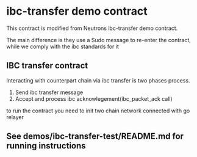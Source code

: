 # ibc-transfer demo contract
This contract is modified from Neutrons ibc-transfer demo contract.

The main difference is they use a Sudo message to re-enter the contract, while we comply with the ibc standards for it

## IBC transfer contract
Interacting with counterpart chain via ibc transfer is two phases process.
1. Send ibc transfer message
2. Accept and process ibc acknowlegement(ibc_packet_ack call)

to run the contract you need to init two chain network connected with go relayer


## See demos/ibc-transfer-test/README.md for running instructions